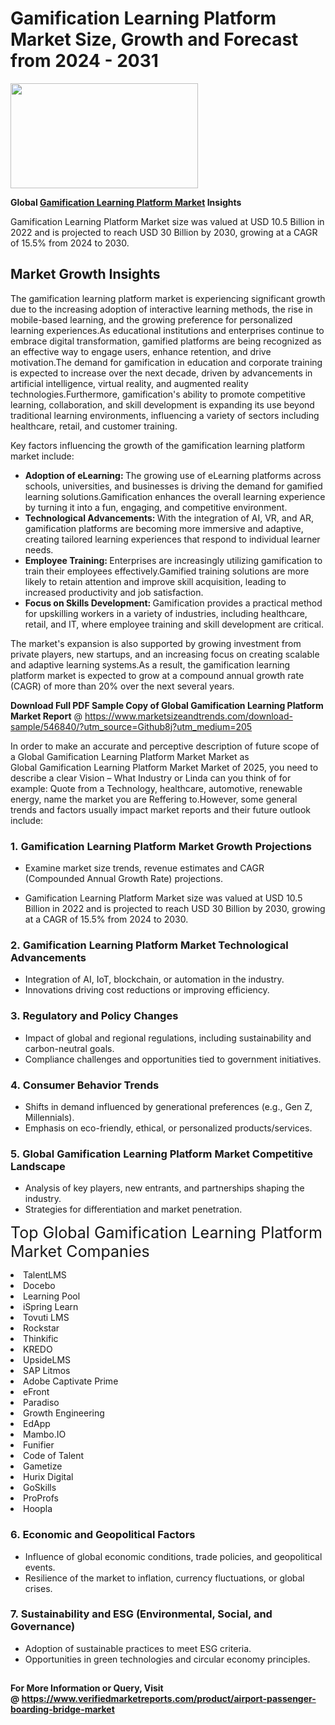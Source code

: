 <H1>Gamification Learning Platform Market Size, Growth and Forecast from 2024 - 2031</H1><img class="aligncenter size-medium wp-image-584254" src="https://thirdeyenews.in/wp-content/uploads/2024/09/Global-Market-Research-300x168.jpeg" alt="" width="300" height="168" /><p><strong>Global&nbsp;<a href="https://www.marketsizeandtrends.com/download-sample/546840/?utm_source=Github8j?utm_medium=205">Gamification Learning Platform Market</a> Insights</strong></p><p>Gamification Learning Platform Market size was valued at USD 10.5 Billion in 2022 and is projected to reach USD 30 Billion by 2030, growing at a CAGR of 15.5% from 2024 to 2030.</p><p><h2>Market Growth Insights</h2> <p>The gamification learning platform market is experiencing significant growth due to the increasing adoption of interactive learning methods, the rise in mobile-based learning, and the growing preference for personalized learning experiences.As educational institutions and enterprises continue to embrace digital transformation, gamified platforms are being recognized as an effective way to engage users, enhance retention, and drive motivation.The demand for gamification in education and corporate training is expected to increase over the next decade, driven by advancements in artificial intelligence, virtual reality, and augmented reality technologies.Furthermore, gamification's ability to promote competitive learning, collaboration, and skill development is expanding its use beyond traditional learning environments, influencing a variety of sectors including healthcare, retail, and customer training.</p> <p>Key factors influencing the growth of the gamification learning platform market include:</p> <ul> <li><strong>Adoption of eLearning: </strong>The growing use of eLearning platforms across schools, universities, and businesses is driving the demand for gamified learning solutions.Gamification enhances the overall learning experience by turning it into a fun, engaging, and competitive environment.</li> <li><strong>Technological Advancements: </strong>With the integration of AI, VR, and AR, gamification platforms are becoming more immersive and adaptive, creating tailored learning experiences that respond to individual learner needs.</li> <li><strong>Employee Training: </strong>Enterprises are increasingly utilizing gamification to train their employees effectively.Gamified training solutions are more likely to retain attention and improve skill acquisition, leading to increased productivity and job satisfaction.</li> <li><strong>Focus on Skills Development: </strong>Gamification provides a practical method for upskilling workers in a variety of industries, including healthcare, retail, and IT, where employee training and skill development are critical.</li> </ul> <p>The market's expansion is also supported by growing investment from private players, new startups, and an increasing focus on creating scalable and adaptive learning systems.As a result, the gamification learning platform market is expected to grow at a compound annual growth rate (CAGR) of more than 20% over the next several years.</p> <p><span class=""><strong>Download Full PDF Sample Copy of Global Gamification Learning Platform Market Report</strong> @ <a href="https://www.marketsizeandtrends.com/download-sample/546840/?utm_source=Github8j?utm_medium=205" target="_blank">https://www.marketsizeandtrends.com/download-sample/546840/?utm_source=Github8j?utm_medium=205</a></span></p><p>In order to make an accurate and perceptive description of future scope of a Global&nbsp;Gamification Learning Platform Market Market as Global&nbsp;Gamification Learning Platform Market Market of 2025, you need to describe a clear Vision &ndash; What Industry or Linda can you think of for example: Quote from a Technology, healthcare, automotive, renewable energy, name the market you are Reffering to.However, some general trends and factors usually impact market reports and their future outlook include:</p><h3>1.&nbsp;<strong>Gamification Learning Platform Market Growth Projections</strong></h3><ul><li>Examine market size trends, revenue estimates and CAGR (Compounded Annual Growth Rate) projections.</li><li><p>Gamification Learning Platform Market size was valued at USD 10.5 Billion in 2022 and is projected to reach USD 30 Billion by 2030, growing at a CAGR of 15.5% from 2024 to 2030.</p></li></ul><h3>2.&nbsp;<strong>Gamification Learning Platform Market Technological Advancements</strong></h3><ul><li>Integration of AI, IoT, blockchain, or automation in the industry.</li><li>Innovations driving cost reductions or improving efficiency.</li></ul><h3>3.&nbsp;<strong>Regulatory and Policy Changes</strong></h3><ul><li>Impact of global and regional regulations, including sustainability and carbon-neutral goals.</li><li>Compliance challenges and opportunities tied to government initiatives.</li></ul><h3>4.&nbsp;<strong>Consumer Behavior Trends</strong></h3><ul><li>Shifts in demand influenced by generational preferences (e.g., Gen Z, Millennials).</li><li>Emphasis on eco-friendly, ethical, or personalized products/services.</li></ul><h3>5.&nbsp;<strong>Global Gamification Learning Platform Market Competitive Landscape</strong></h3><ul><li>Analysis of key players, new entrants, and partnerships shaping the industry.</li><li>Strategies for differentiation and market penetration.</li></ul><p data-pm-slice="1 1 []"><span style="color: inherit; font-family: inherit; font-size: 25px;">Top Global Gamification Learning Platform Market Companies</span></p><div class="" data-test-id=""><p><li>TalentLMS</li><li> Docebo</li><li> Learning Pool</li><li> iSpring Learn</li><li> Tovuti LMS</li><li> Rockstar</li><li> Thinkific</li><li> KREDO</li><li> UpsideLMS</li><li> SAP Litmos</li><li> Adobe Captivate Prime</li><li> eFront</li><li> Paradiso</li><li> Growth Engineering</li><li> EdApp</li><li> Mambo.IO</li><li> Funifier</li><li> Code of Talent</li><li> Gametize</li><li> Hurix Digital</li><li> GoSkills</li><li> ProProfs</li><li> Hoopla</li></p></div><h3>6.&nbsp;<strong>Economic and Geopolitical Factors</strong></h3><ul><li>Influence of global economic conditions, trade policies, and geopolitical events.</li><li>Resilience of the market to inflation, currency fluctuations, or global crises.</li></ul><h3>7.&nbsp;<strong>Sustainability and ESG (Environmental, Social, and Governance)</strong></h3><ul><li>Adoption of sustainable practices to meet ESG criteria.</li><li>Opportunities in green technologies and circular economy principles.</li></ul><h2><strong style="font-size: 14px;">For More Information or Query, Visit @&nbsp;</strong><a style="background-color: #ffffff; font-size: 14px;" href="https://www.marketsizeandtrends.com/report/gamification-learning-platform-market/" target="_blank">https://www.verifiedmarketreports.com/product/airport-passenger-boarding-bridge-market</a></h2>
